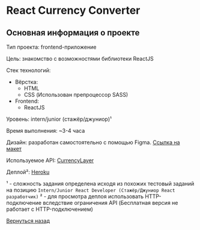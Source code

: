 # React Currency Converter

## Основная информация о проекте

Тип проекта: frontend-приложение

Цель: знакомство с возможностями библиотеки ReactJS

Стек технологий:
- Вёрстка:
    - HTML
    - CSS (Использован препроцессор SASS)
- Frontend:
    - ReactJS

Уровень: intern/junior (стажёр/джуниор)¹

Время выполнения: ~3-4 часа

Дизайн: разработан самостоятельно с помощью Figma. [Ссылка на макет](https://www.figma.com/file/fb3rBbzunkPW1E9HR6PfEZ/react-currency-converter?node-id=0%3A1)

Используемое API: [CurrencyLayer](https://currencylayer.com/)

Деплой²: [Heroku](http://pro100cahya-react-cash-convert.herokuapp.com/)

¹ - сложность задания определена исходя из похожих тестовый заданий на позицию `Intern/Junior React Developer (Стажёр/Джуниор React разработчик)`
² - для просмотра деплоя использовать HTTP-подключение вследствие ограничения API (Бесплатная версия не работает с HTTP-подключением)

[Вернуться назад](/README.md)